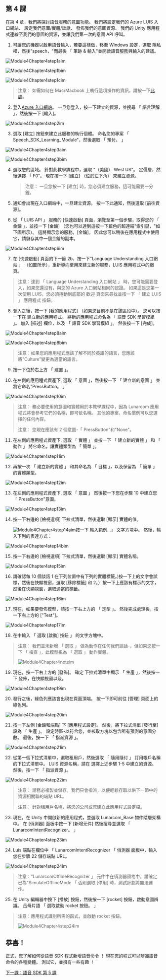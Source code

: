 ## <a name="lesson-4"></a>第 4 課

在第 4 章，我們將探討語音服務的意圖功能。 我們將設定我們的 Azure LUIS 入口網站、 設定我們意圖/實體/談話、 發佈我們的意圖資源、 我們的 Unity 應用程式連線至我們的意圖的資源，並讓我們第一次的意圖 API 呼叫。

1. 可讓您的機器以啟用語音輸入，若要這樣做，移至 Windows 設定，選取 隱私權，然後"speech，"而最後 「 筆跡 & 輸入"並開啟語音服務與輸入的建議。

![Module4Chapter4step1aim](images/module4chapter4step1aim.PNG)

![Module4Chapter4step1bim](images/module4chapter4step1bim.PNG)

![Module4Chapter4step1cim](images/module4chapter4step1cim.PNG)

> 注意： 如需如何在 Mac/Macbook 上執行這項操作的資訊，請按一下[此處](linkgoeshere)。

2. 登入[Azure 入口網站](https://portal.azure.com/)。 一旦您登入，按一下建立的資源，並搜尋 「 語言理解 」，然後按一下 [輸入]。

![Module4Chapter4step2im](images/module4chapter4step2im.PNG)

3. 選取 [建立] 按鈕來建立此服務的執行個體。 命名您的專案 「 Speech_SDK_Learning_Module"，然後選取 「 預付。 」

![Module4Chapter4step3aim](images/module4chapter4step3aim.png)

![Module4Chapter4step3bim](images/module4chapter4step3bim.PNG)

4. 選取您的區域。  針對此教學課程中，選取 "（美國） West US"。 定價層，然後選擇 「 F0"。 現在按一下 [建立] （位於左下角） 來建立資源。

   >  注意： 一旦您按一下 [建立] 時，您必須建立服務，這可能需要一分鐘。

5. 通知會出現在入口網站中，一旦建立資源。 按一下此通知，然後選取 [前往資源]。

6. 從 「 LUIS API 」 服務的 [快速啟動] 頁面，瀏覽至第一個步驟，取得您的 「 金鑰 」，並按一下 [金鑰] （您也可以達到這按一下藍色的超連結"索引鍵，"如下圖所示）。 這將顯示您的服務，[金鑰]。 因此您可以稍後在應用程式中使用它，請儲存其中一個金鑰的副本。

![Module4Chapter4step6im](images/module4chapter4step6im.PNG)

7. 在 [快速啟動] 頁面的下一節 2b，按一下"Language Understanding 入口網站 」 （如圖所示），重新導向至用來建立新的服務，LUIS 應用程式中的網頁。

> 注意：達到 「 Language Understanding 入口網站 」 時，您可能需要登入，如果您還沒有，與您的 Azure 入口網站相同的認證。 如果這是您第一次使用 LUIS，您必須捲動到底部的 歡迎 頁面來尋找並按一下 「 建立 LUIS 」 應用程式 按鈕。

8. 登入之後，按一下 [我的應用程式] （如果您目前不是在該區段中）。 您可以按一下在 建立新的應用程式。 將新的應用程式命名為 「 語音 SDK 學習模組 」。 加入 [描述] 欄位，以及 「 語音 SDK 學習模組 」。 然後按一下 [完成]。

![Module4Chapter4step8aim](images/module4chapter4step8aim.PNG)

![Module4Chapter4step8bim](images/module4chapter4step8bim.PNG)

> 注意：如果您的應用程式應該了解不同於英語的語言，您應該將"Culture"變更為適當的語言。

9. 按一下位於右上方 「 建置 」。

10. 在左側的應用程式資產下, 選取 「 意圖 」，然後按一下 「 建立新的意圖 」 並將它命名"PressButton。 」 

![Module4Chapter4step10im](images/module4chapter4step10im.PNG)

> 注意： 務必要使用的意圖和實體用於本教學課程中，因為 Lunarcom 應用程式將會參考它們的名稱，即可依名稱。  其他的專案，命名慣例可以您選擇的任何內容。 
>
> 注意： 您現在應該有 2 個意圖-「 PressButton"和"None"。

11. 在左側的應用程式資產下, 選取 「 實體 」 並按一下 「 建立新的實體 」 和 「 動作 」 將它命名，讓實體類型為 「 簡單 」。

![Module4Chapter4step11im](images/module4chapter4step11im.PNG)

12. 再按一次 「 建立新的實體 」 和其命名為 「 目標 」，以及保留為 「 簡單 」 的實體類型。

![Module4Chapter4step12im](images/module4chapter4step12im.PNG)

13. 在左側的應用程式資產下, 選取 「 意圖 」 然後按一下您在步驟 10 中建立您 「 PressButton"意圖。

![Module4Chapter4step13im](images/module4chapter4step13im.PNG)

14. 按一下右邊的 [檢視選項] 下拉式清單，然後選取 [顯示] 實體的值。 

    ![Module4Chapter4step14aim](images/module4chapter4step14aim.PNG)按一下 輸入範例...」 文字方塊中。 然後，輸入下列的表達方式： 

![Module4Chapter4step14bim](images/module4chapter4step14bim.PNG)

15. 按一下右邊的 [檢視選項] 下拉式清單，然後選取 [顯示] 實體名稱。

![Module4Chapter4step15im](images/module4chapter4step15im.PNG)

16. 請確認每 10 個談話 1 在下列位置中有下列的實體標籤。)按一下上的文字會誤標，然後在快顯視窗，選取 [移除標籤] 和 2。）按一下上應該有標示的文字，然後在快顯視窗，選取適當的標籤。

![Module4Chapter4step16im](images/module4chapter4step16im.PNG)

17. 現在，如果要發佈模型，請按一下右上方的 「 定型 」。 然後完成處理後，按一下右上方的 ["Test"]。

![Module4Chapter4step17im](images/module4chapter4step17im.PNG)

18. 在中輸入 「 選取 [啟動] 按鈕 」 的文字方塊中。

> 注意： 我們並未新增 「 選取 」 做為動作在任何我們談話-，但如果您按一下 「 檢查 」，此模型視為 「 選取 」 動作實體。
>
> ![Module4Chapter4noteim](images/module4chapter4noteim.PNG)

19. 現在，按一下右上方的 [發佈]。 確定 下拉式清單中顯示 「 生產 」，然後按一下 發佈，在快顯視窗以及。 

![Module4Chapter4step19im](images/module4chapter4step19im.PNG)

20. 發行之後，綠色列應該會出現在頁面頂端。  按一下即可前往 [管理] 頁面上的綠色列。 

![Module4Chapter4step20im](images/module4chapter4step20im.PNG)

21. 按一下左側 [金鑰和端點] 下 [應用程式設定]。 然後，將下拉式清單 [發行至] 設為 「 生產 」。 設定時區-以符合您，並核取方塊以包含所有預測的意圖分數。 最後，按一下 「 指派資源 」。

![Module4Chapter4step21im](images/module4chapter4step21im.PNG)

22. 從第一個下拉式清單中，選取租用戶，然後選取 「 隨用隨付 」 訂用帳戶名稱的下拉式清單中。 LUIS 資源名稱，請在 選擇上述步驟 1-5 中建立的資源。 然後，按一下 「 指派資源 」。 

![Module4Chapter4step22im](images/module4chapter4step22im.PNG)

> 注意： 請務必複製並儲存，我們只會指派，以便輕鬆存取以供下一節中的資源相關聯的端點 URL。
>
> 注意： 針對租用戶名稱，將您的公司或您建立此應用程式設定檔。

23. 現在，在 Unity 中開啟新的應用程式，並選取 Lunarcom_Base 物件階層架構中。 在 [偵測器] 面板中按一下 [新增元件] 然後搜尋並選取 「 LunarcomIntentRecognizer。 」

![Module4Chapter4step23im](images/module4chapter4step23im.PNG)

24. Luis 端點在欄位中 「 LunarcomIntentRecognizer 「 偵測器 面板中，輸入您在步驟 22 儲存端點 URL。 

![Module4Chapter4step24im](images/module4chapter4step24im.PNG)

>  注意："LunarcomOfflineRecognizer 」 元件中在偵測器窗格中，請確定已為"SimulateOfflineMode 「 否則選取 [停用] 時，測試計劃將無法運作。 

25. 在 Unity 編輯器中按下 [播放] 按鈕，然後按一下 [rocket] 按鈕，啟動意圖辨識。 岳母片語 「 選取啟動 rocket 按鈕。 」

>  注意：應用程式識別所需的函式，並啟動 rocket 按鈕。
>
> ![Module4Chapter4step24im](images/module4chapter4note2im.PNG)

## <a name="congratulations"></a>恭喜！

正式，您了解如何從語音 SDK 程式新增語音命令 ！ 現在您的程式可以辨識語音命令的各種變體。 測試它，並擁有一些有趣 ！

[下一課：語音 SDK 第 5 課](placeholderlink)


